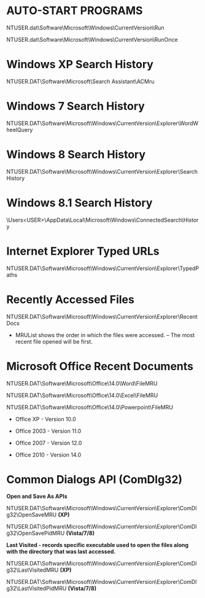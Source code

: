 # AUTO-START PROGRAMS

NTUSER.dat\Software\Microsoft\Windows\CurrentVersion\Run

NTUSER.dat\Software\Microsoft\Windows\CurrentVersion\RunOnce

# Windows XP Search History
NTUSER.DAT\Software\Microsoft\Search Assistant\ACMru

# Windows 7 Search History
NTUSER.DAT\Software\Microsoft\Windows\CurrentVersion\Explorer\WordWheelQuery

# Windows 8 Search History
NTUSER.DAT\Software\Microsoft\Windows\CurrentVersion\Explorer\SearchHistory

# Windows 8.1 Search History
\Users\<USER>\AppData\Local\Microsoft\Windows\ConnectedSearch\History

# Internet Explorer Typed URLs

NTUSER.DAT\Software\Microsoft\Windows\CurrentVersion\Explorer\TypedPaths

# Recently Accessed Files

NTUSER.DAT\Software\Microsoft\Windows\CurrentVersion\Explorer\RecentDocs

- MRUList shows the order in which the files were accessed. 
– The most recent file opened will be first.

# Microsoft Office Recent Documents

NTUSER.DAT\Software\Microsoft\Office\14.0\Word\FileMRU

NTUSER.DAT\Software\Microsoft\Office\14.0\Excel\FileMRU

NTUSER.DAT\Software\Microsoft\Office\14.0\Powerpoint\FileMRU 

- Office XP - Version 10.0

- Office 2003 - Version 11.0 

- Office 2007 - Version 12.0

- Office 2010 - Version 14.0

# Common Dialogs API (ComDlg32) 
**Open and Save As APIs**

NTUSER.DAT\Software\Microsoft\Windows\CurrentVersion\Explorer\ComDlg32\OpenSaveMRU **(XP)**

NTUSER.DAT\Software\Microsoft\Windows\CurrentVersion\Explorer\ComDlg32\OpenSavePidMRU **(Vista/7/8)**


**Last Visited - records specific executable used to open the files along with the directory that was last accessed.**

NTUSER.DAT\Software\Microsoft\Windows\CurrentVersion\Explorer\ComDlg32\LastVisitedMRU **(XP)**

NTUSER.DAT\Software\Microsoft\Windows\CurrentVersion\Explorer\ComDlg32\LastVisitedPidMRU **(Vista/7/8)**

